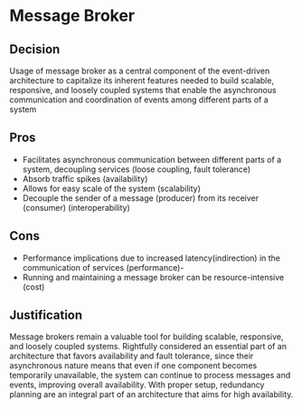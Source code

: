 # Message Broker

## Decision

Usage of message broker as a central component of the event-driven architecture to capitalize its inherent 
features needed to build scalable, responsive, and loosely coupled systems that enable the asynchronous communication 
and coordination of events among different parts of a system

## Pros

- Facilitates asynchronous communication between different parts of a system, decoupling services (loose coupling, fault tolerance)
- Absorb traffic spikes (availability)
- Allows for easy scale of the system (scalability)
- Decouple the sender of a message (producer) from its receiver (consumer) (interoperability)

## Cons

- Performance implications due to increased latency(indirection) in the communication of services (performance)- 
- Running and maintaining a message broker can be resource-intensive (cost)

## Justification

Message brokers remain a valuable tool for building scalable, responsive, and loosely coupled systems. 
Rightfully considered an essential part of an architecture that favors availability and fault tolerance, since
their asynchronous nature means that even if one component becomes temporarily unavailable, the system can continue 
to process messages and events, improving overall availability.
With proper setup, redundancy planning are an integral part of an architecture that aims for high availability.